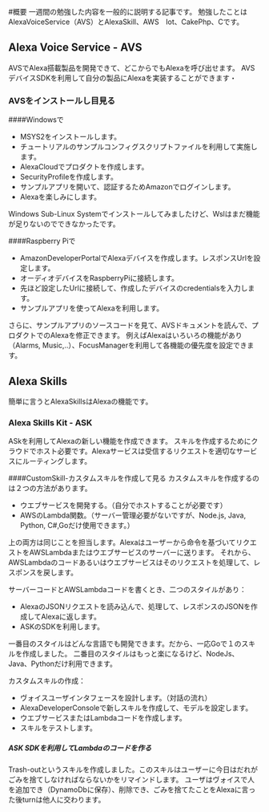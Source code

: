#概要
一週間の勉強した内容を一般的に説明する記事です。
勉強したことはAlexaVoiceService（AVS）とAlexaSkill、AWS　Iot、CakePhp、Cです。

## Alexa Voice Service - AVS
AVSでAlexa搭載製品を開発できて、どこからでもAlexaを呼び出せます。
AVSデバイスSDKを利用して自分の製品にAlexaを実装することができます・

### AVSをインストールし目見る
####Windowsで

- MSYS2をインストールします。
- チュートリアルのサンプルコンフィグスクリプトファイルを利用して実施します。
- AlexaCloudでプロダクトを作成します。
- SecurityProfileを作成します。
- サンプルアプリを開いて、認証するためAmazonでログインします。
- Alexaを楽しみにします。

Windows Sub-Linux Systemでインストールしてみましたけど、Wslはまだ機能が足りないのでできなかったです。

####Raspberry Piで

- AmazonDeveloperPortalでAlexaデバイスを作成します。レスポンスUrlを設定します。
- オーディオデバイスをRaspberryPiに接続します。
- 先ほど設定したUrlに接続して、作成したデバイスのcredentialsを入力します。
- サンプルアプリを使ってAlexaを利用します。

さらに、サンプルアプリのソースコードを見て、AVSドキュメントを読んで、プロダクトでのAlexaを修正できます。
例えばAlexaはいろいろの機能があり（Alarms, Music,..）、FocusManagerを利用して各機能の優先度を設定できます。

## Alexa Skills
簡単に言うとAlexaSkillsはAlexaの機能です。

### Alexa Skills Kit - ASK
ASkを利用してAlexaの新しい機能を作成できます。
スキルを作成するためにクラウドでホスト必要です。Alexaサービスは受信するリクエストを適切なサービスにルーティングします。

####CustomSkill-カスタムスキルを作成して見る
カスタムスキルを作成するのは２つの方法があります。

- ウエブサービスを開発する。（自分でホストすることが必要です）
- AWSのLambda関数。（サーバー管理必要がないですが、Node.js, Java, Python, C#,Goだけ使用できます。）

上の両方は同じことを担当します。Alexaはユーザーから命令を基づいてリクエストをAWSLambdaまたはウエブサービスのサーバーに送ります。
それから、AWSLambdaのコードあるいはウエブサービスはそのリクエストを処理して、レスポンスを戻します。

サーバーコードとAWSLambdaコードを書くとき、二つのスタイルがあり：

- AlexaのJSONリクエストを読み込んで、処理して、レスポンスのJSONを作成してAlexaに返します。
- ASKのSDKを利用します。

一番目のスタイルはどんな言語でも開発できます。だから、一応Goで１のスキルを作成しました。
二番目のスタイルはもっと楽になるけど、NodeJs、Java、Pythonだけ利用できます。

カスタムスキルの作成：

- ヴォイスユーザインタフェースを設計します。（対話の流れ）
- AlexaDeveloperConsoleで新しスキルを作成して、モデルを設定します。
- ウエブサービスまたはLambdaコードを作成します。
- スキルをテストします。

##### ASK SDKを利用してLambdaのコードを作る
Trash-outというスキルを作成しました。このスキルはユーザーに今日はだれがごみを捨てしなければならないかをリマインドします。
ユーザはヴォイスで人を追加でき（DynamoDbに保存）、削除でき、ごみを捨てたことをAlexaに言った後turnは他人に交わります。

